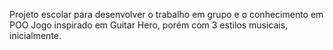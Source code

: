 Projeto escolar para desenvolver o trabalho em grupo e o conhecimento em POO
Jogo inspirado em Guitar Hero, porém com 3 estilos musicais, inicialmente.
